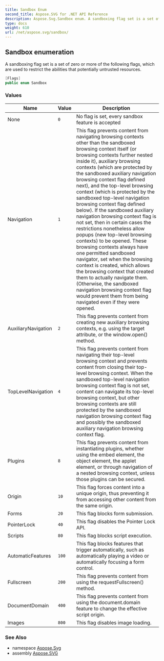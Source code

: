 ```yaml
---
title: Sandbox Enum
second_title: Aspose.SVG for .NET API Reference
description: Aspose.Svg.Sandbox enum. A sandboxing flag set is a set of zero or more of the following flags which are used to restrict the abilities that potentially untrusted resources
type: docs
weight: 610
url: /net/aspose.svg/sandbox/
---
```

## Sandbox enumeration

A sandboxing flag set is a set of zero or more of the following flags, which are used to restrict the abilities that potentially untrusted resources.

```csharp
[Flags]
public enum Sandbox
```

### Values

| Name | Value | Description |
| --- | --- | --- |
| None | `0` | No flag is set, every sandbox feature is accepted |
| Navigation | `1` | This flag prevents content from navigating browsing contexts other than the sandboxed browsing context itself (or browsing contexts further nested inside it), auxiliary browsing contexts (which are protected by the sandboxed auxiliary navigation browsing context flag defined next), and the top-level browsing context (which is protected by the sandboxed top-level navigation browsing context flag defined below). If the sandboxed auxiliary navigation browsing context flag is not set, then in certain cases the restrictions nonetheless allow popups (new top-level browsing contexts) to be opened. These browsing contexts always have one permitted sandboxed navigator, set when the browsing context is created, which allows the browsing context that created them to actually navigate them. (Otherwise, the sandboxed navigation browsing context flag would prevent them from being navigated even if they were opened. |
| AuxiliaryNavigation | `2` | This flag prevents content from creating new auxiliary browsing contexts, e.g. using the target attribute, or the window.open() method. |
| TopLevelNavigation | `4` | This flag prevents content from navigating their top-level browsing context and prevents content from closing their top-level browsing context. When the sandboxed top-level navigation browsing context flag is not set, content can navigate its top-level browsing context, but other browsing contexts are still protected by the sandboxed navigation browsing context flag and possibly the sandboxed auxiliary navigation browsing context flag. |
| Plugins | `8` | This flag prevents content from instantiating plugins, whether using the embed element, the object element, the applet element, or through navigation of a nested browsing context, unless those plugins can be secured. |
| Origin | `10` | This flag forces content into a unique origin, thus preventing it from accessing other content from the same origin. |
| Forms | `20` | This flag blocks form submission. |
| PointerLock | `40` | This flag disables the Pointer Lock API. |
| Scripts | `80` | This flag blocks script execution. |
| AutomaticFeatures | `100` | This flag blocks features that trigger automatically, such as automatically playing a video or automatically focusing a form control. |
| Fullscreen | `200` | This flag prevents content from using the requestFullscreen() method. |
| DocumentDomain | `400` | This flag prevents content from using the document.domain feature to change the effective script origin. |
| Images | `800` | This flag disables image loading. |

### See Also

* namespace [Aspose.Svg](../../aspose.svg/)
* assembly [Aspose.SVG](../../)
